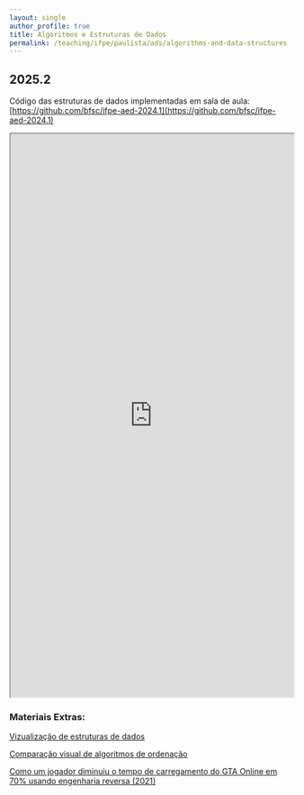 ```yaml
---
layout: single
author_profile: true
title: Algoritmos e Estruturas de Dados
permalink: /teaching/ifpe/paulista/ads/algorithms-and-data-structures
---
```


<!--<h1 style="color: red; background-color: yellow;">Nesta Sexta-Feita 04/07 NÃO haverá aula devido a piora da condição da minha voz e de um quadro de virose.</h1>-->

## 2025.2

Código das estruturas de dados implementadas em sala de aula: [https://github.com/bfsc/ifpe-aed-2024.1](https://github.com/bfsc/ifpe-aed-2024.1)

<!--<iframe src="https://docs.google.com/spreadsheets/d/e/2PACX-1vQRhGEcIH21BLslHQmkaLDpTIApaj5x1BdzoCvbgcizRvtKLBKZl8Mast4R-C8jKZXksFJo8FhOrRxT/pubhtml?gid=0&single=true" style="position: relative; width: 100%;" height="1000"></iframe>-->

<iframe src="https://docs.google.com/spreadsheets/d/e/2PACX-1vS-_hK9WdgCn4Y85ht2YQ-Im6fPsBcTDcuBxmnjL_WcJBqrdfzzq3vjtlXu0qkxgPwbpHp53QvIN_2s/pubhtml?gid=0&single=true" style="position: relative; width: 100%;" height="1000"></iframe>


### Materiais Extras:

[Vizualização de estruturas de dados](https://www.cs.usfca.edu/~galles/visualization/Algorithms.html)

[Comparação visual de algoritmos de ordenação](https://www.youtube.com/watch?v=ZZuD6iUe3Pc)

[Como um jogador diminuiu o tempo de carregamento do GTA Online em 70% usando engenharia reversa (2021)](https://www.linkedin.com/pulse/como-um-jogador-diminuiu-o-tempo-de-carregamento-do-gta-deschamps-kttmf/?trackingId=FHx0VkD%2BTUeyzkbewRNarw%3D%3D
)
